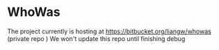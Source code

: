 WhoWas
======
The project currently is hosting at https://bitbucket.org/liangw/whowas (private repo )
We won't update this repo until finishing debug

